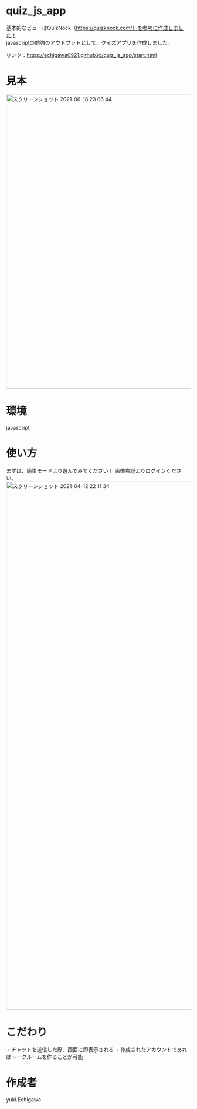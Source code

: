 # quiz_js_app

基本的なビューはQuizNock（https://quizknock.com/）を参考に作成しました！   
javascriptの勉強のアウトプットとして、クイズアプリを作成しました。   
   
   リンク：https://echigawa0921.github.io/quiz_js_app/start.html

# 見本
<img width="800" alt="スクリーンショット 2021-06-18 23 06 44" src="https://user-images.githubusercontent.com/69971834/122573678-dfdf9180-d089-11eb-88eb-c678b885559d.png">


# 環境
javascript

# 使い方
まずは、簡単モードより遊んでみてください！
画像右記よりログインください。
<img width="1437" alt="スクリーンショット 2021-04-12 22 11 34" src="https://user-images.githubusercontent.com/69971834/114399764-405ed800-9bdc-11eb-83c0-d79aa5c5cf6d.png">

# こだわり
・チャットを送信した際、画面に即表示される
・作成されたアカウントであればトークルームを作ることが可能


# 作成者
yuki.Echigawa
